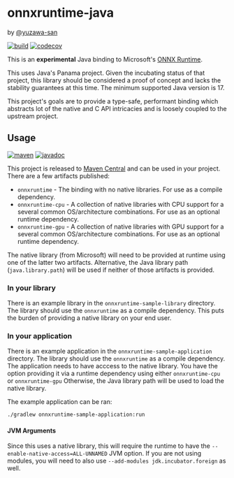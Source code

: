 # onnxruntime-java
by [@yuzawa-san](https://github.com/yuzawa-san/)

[![build](https://github.com/yuzawa-san/onnxruntime-java/workflows/build/badge.svg)](https://github.com/yuzawa-san/onnxruntime-java/actions)
[![codecov](https://codecov.io/gh/yuzawa-san/onnxruntime-java/branch/master/graph/badge.svg)](https://codecov.io/gh/yuzawa-san/onnxruntime-java)

This is an **experimental** Java binding to Microsoft's [ONNX Runtime](https://github.com/microsoft/onnxruntime).

This uses Java's Panama project. Given the incubating status of that project, this library should be considered a proof of concept and lacks the stability guarantees at this time. The minimum supported Java version is 17.

This project's goals are to provide a type-safe, performant binding which abstracts lot of the native and C API intricacies and is loosely coupled to the upstream project.

## Usage

[![maven](https://img.shields.io/maven-central/v/com.jyuzawa/onnxruntime)](https://search.maven.org/artifact/com.jyuzawa/onnxruntime)
[![javadoc](https://javadoc.io/badge2/com.jyuzawa/onnxruntime/javadoc.svg)](https://javadoc.io/doc/com.jyuzawa/onnxruntime)

This project is released to [Maven Central](https://search.maven.org/artifact/com.jyuzawa/onnxruntime) and can be used in your project. There are a few artifacts published:

* `onnxruntime` - The binding with no native libraries. For use as a compile dependency.
* `onnxruntime-cpu` - A collection of native libraries with CPU support for a several common OS/architecture combinations. For use as an optional runtime dependency.
* `onnxruntime-gpu` - A collection of native libraries with GPU support for a several common OS/architecture combinations. For use as an optional runtime dependency.

The native library (from Microsoft) will need to be provided at runtime using one of the latter two artifacts. Alternative, the Java library path (`java.library.path`) will be used if neither of those artifacts is provided.

### In your library

There is an example library in the `onnxruntime-sample-library` directory.
The library should use the `onnxruntime` as a compile dependency.
This puts the burden of providing a native library on your end user.

### In your application

There is an example application in the `onnxruntime-sample-application` directory.
The library should use the `onnxruntime` as a compile dependency.
The application needs to have acccess to the native library.
You have the option providing it via a runtime dependency using either `onnxruntime-cpu` or `onnxruntime-gpu`
Otherwise, the Java library path will be used to load the native library.


The example application can be ran:
````bash
./gradlew onnxruntime-sample-application:run
````

#### JVM Arguments

Since this uses a native library, this will require the runtime to have the `--enable-native-access=ALL-UNNAMED` JVM option.
If you are not using modules, you will need to also use `--add-modules jdk.incubator.foreign` as well.
